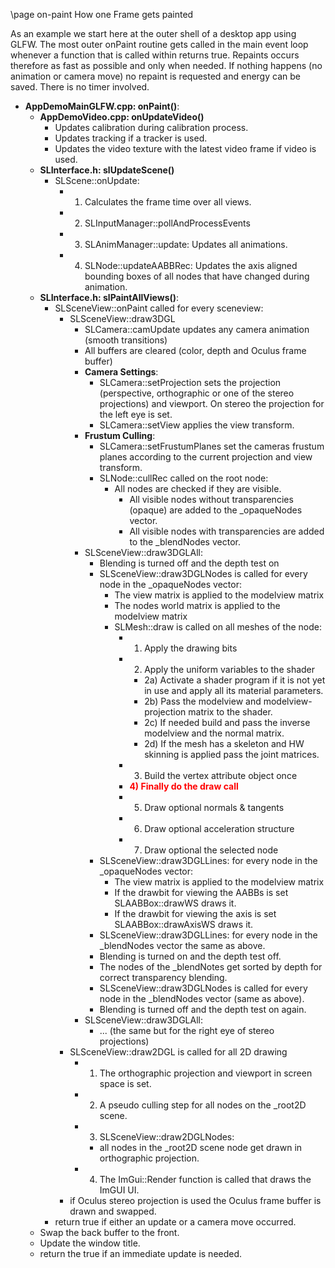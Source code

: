 \page on-paint How one Frame gets painted

As an example we start here at the outer shell of a desktop app using GLFW.
The most outer onPaint routine gets called in the main event loop
whenever a function that is called within returns true. Repaints occurs therefore as
fast as possible and only when needed. If nothing happens (no animation or
camera move) no repaint is requested and energy can be saved. There is no
timer involved.

* **AppDemoMainGLFW.cpp: onPaint()**:
   * **AppDemoVideo.cpp: onUpdateVideo()**
      * Updates calibration during calibration process.
      * Updates tracking if a tracker is used.
      * Updates the video texture with the latest video frame if video is used.
   * **SLInterface.h: slUpdateScene()**
      * SLScene::onUpdate:
         * 1) Calculates the frame time over all views.
         * 2) SLInputManager::pollAndProcessEvents
         * 3) SLAnimManager::update: Updates all animations.
         * 4) SLNode::updateAABBRec: Updates the axis aligned bounding boxes of all nodes that have changed during animation.
   * **SLInterface.h: slPaintAllViews()**:
      * SLSceneView::onPaint called for every sceneview:
         * SLSceneView::draw3DGL
            * SLCamera::camUpdate updates any camera animation (smooth transitions)
            * All buffers are cleared (color, depth and Oculus frame buffer)
            * **Camera Settings**:
               * SLCamera::setProjection sets the projection
                 (perspective, orthographic or one of the stereo projections) and viewport.
                 On stereo the projection for the left eye is set.
               * SLCamera::setView applies the view transform.
            * **Frustum Culling**:
               * SLCamera::setFrustumPlanes set the cameras frustum planes according to the
                 current projection and view transform.
               * SLNode::cullRec called on the root node:
                  * All nodes are checked if they are visible.
                     * All visible nodes without transparencies (opaque) are added to the _opaqueNodes vector.
                     * All visible nodes with transparencies are added to the _blendNodes vector.
            * SLSceneView::draw3DGLAll:
               * Blending is turned off and the depth test on
               * SLSceneView::draw3DGLNodes is called for every node in the _opaqueNodes vector:
                  * The view matrix is applied to the modelview matrix
                  * The nodes world matrix is applied to the modelview matrix
                  * SLMesh::draw is called on all meshes of the node:
                     * 1) Apply the drawing bits
                     * 2) Apply the uniform variables to the shader
                        * 2a) Activate a shader program if it is not yet in use and apply all its material parameters.
                        * 2b) Pass the modelview and modelview-projection matrix to the shader.
                        * 2c) If needed build and pass the inverse modelview and the normal matrix.
                        * 2d) If the mesh has a skeleton and HW skinning is applied pass the joint matrices.
                     * 3) Build the vertex attribute object once
                     * <span style="color:red"><strong>4) Finally do the draw call</strong></span>
                     * 5) Draw optional normals & tangents
                     * 6) Draw optional acceleration structure
                     * 7) Draw optional the selected node
               * SLSceneView::draw3DGLLines: for every node in the _opaqueNodes vector:
                 * The view matrix is applied to the modelview matrix
                 * If the drawbit for viewing the AABBs is set SLAABBox::drawWS draws it.
                 * If the drawbit for viewing the axis is set SLAABBox::drawAxisWS draws it.
               * SLSceneView::draw3DGLLines: for every node in the _blendNodes vector the same as above.
               * Blending is turned on and the depth test off.
               * The nodes of the _blendNotes get sorted by depth for correct transparency blending.
               * SLSceneView::draw3DGLNodes is called for every node in the _blendNodes vector (same as above).
               * Blending is turned off and the depth test on again.
            * SLSceneView::draw3DGLAll:
               * ... (the same but for the right eye of stereo projections)
         * SLSceneView::draw2DGL is called for all 2D drawing
            * 1) The orthographic projection and viewport in screen space is set.
            * 2) A pseudo culling step for all nodes on the _root2D scene.
            * 3) SLSceneView::draw2DGLNodes:
               * all nodes in the _root2D scene node get drawn in orthographic projection.
            * 4) The ImGui::Render function is called that draws the ImGUI UI.
         * if Oculus stereo projection is used the Oculus frame buffer is drawn and swapped.
      * return true if either an update or a camera move occurred.
   * Swap the back buffer to the front.
   * Update the window title.
   * return the true if an immediate update is needed.
